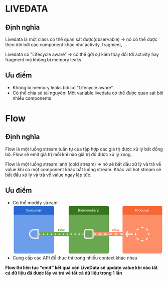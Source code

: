 # LIVEDATA
## Định nghĩa 
Livedata là một class có thể quan sát được(observable) -> nó có thể được theo dõi bởi các component khác như activity, fragment, …

Livedata có “Lifecycle aware” => có thể gởi sự kiện thay đổi tới activity hay fragment mà không bị memory leaks
## Ưu điểm
-	Không bị memory leaks bởi có “Lifecycle aware”
-	Có thể chia sẻ tài nguyên: Một variable livedata có thể được quan sát bởi nhiều components
# Flow
## Định nghĩa
Flow là một luồng stream tuần tự của tập hợp các giá trị được xử lý bất đồng bộ. Flow sẽ emit giá trị mỗi khi nào giá trị đó được xử lý xong.

Flow là một luồng stream lạnh (cold stream) => nó sẽ bắt đầu xử lý và trả về value khi có một component khác bắt luồng stream. Khác với hot stream sẽ bắt đầu xử lý và trả về value ngay lập tức.
## Ưu điểm
-	Có thể modify stream:
![](./images/liveData-Flow/flowModifyStream.png)
-	Cung cấp các API để thực thi trong nhiều context khác nhau

**Flow thì liên tục “emit” kết quả còn LiveData sẽ update value khi nào tất cả dữ liệu đã được lấy và trả về tất cả dữ liệu trong 1 lần**